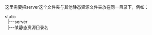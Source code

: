 这里需要把server这个文件夹与其他静态资源文件夹放在同一目录下，例如：

static<br>
&nbsp;&nbsp;|---server<br>
&nbsp;&nbsp;|---某静态资源目录名